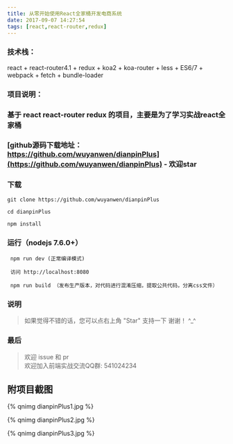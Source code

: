 ```yaml
---
title: 从零开始使用React全家桶开发电商系统
date: 2017-09-07 14:27:54
tags: [react,react-router,redux]
---
```


### 技术栈：
react + react-router4.1 + redux + koa2 + koa-router + less + ES6/7 + webpack + fetch + bundle-loader

### 项目说明：

### 基于 react react-router redux 的项目，主要是为了学习实战react全家桶
### [github源码下载地址：https://github.com/wuyanwen/dianpinPlus](https://github.com/wuyanwen/dianpinPlus) - 欢迎star
<!--more-->
### 下载

 	git clone https://github.com/wuyanwen/dianpinPlus

 	cd dianpinPlus

 	npm install

### 运行（nodejs 7.6.0+）
```
 npm run dev (正常编译模式)

 访问 http://localhost:8080

 npm run build （发布生产版本，对代码进行混淆压缩，提取公共代码，分离css文件）
```
### 说明


>  如果觉得不错的话，您可以点右上角 "Star" 支持一下 谢谢！ ^_^

### 最后

>  欢迎 issue 和 pr<br>
>  欢迎加入前端实战交流QQ群: 541024234


## 附项目截图

{% qnimg dianpinPlus1.jpg %}

{% qnimg dianpinPlus2.jpg %}

{% qnimg dianpinPlus3.jpg %}


